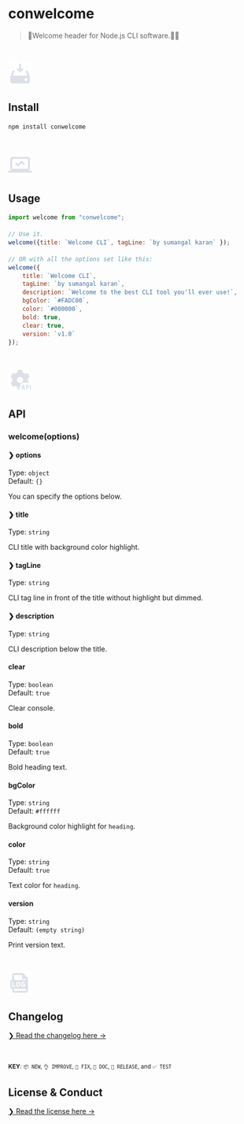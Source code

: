 # conwelcome



> 🚀Welcome header for Node.js CLI software.👨‍🏭

<br>

[![📟](https://raw.githubusercontent.com/ahmadawais/stuff/master/images/git/install.png)](./../../)

## Install

```sh
npm install conwelcome
```

<br>

[![⚙️](https://raw.githubusercontent.com/ahmadawais/stuff/master/images/git/usage.png)](./../../)

## Usage

```js
import welcome from "conwelcome";

// Use it.
welcome({title: `Welcome CLI`, tagLine: `by sumangal karan` });

// OR with all the options set like this:
welcome({
	title: `Welcome CLI`,
	tagLine: `by sumangal karan`,
	description: `Welcome to the best CLI tool you'll ever use!`,
	bgColor: `#FADC00`,
	color: `#000000`,
	bold: true,
	clear: true,
	version: `v1.0`
});
```


<br>

[![📃](https://raw.githubusercontent.com/ahmadawais/stuff/master/images/git/options.png)](./../../)

## API

### welcome(options)

#### ❯ options

Type: `object`<br>
Default: `{}`

You can specify the options below.

#### ❯ title

Type: `string`

CLI title with background color highlight.

#### ❯ tagLine

Type: `string`

CLI tag line in front of the title without highlight but dimmed.

#### ❯ description

Type: `string`

CLI description below the title.

#### clear

Type: `boolean`<br>
Default: `true`

Clear console.

#### bold

Type: `boolean`<br>
Default: `true`

Bold heading text.

#### bgColor

Type: `string`<br>
Default: `#ffffff`

Background color highlight for `heading`.

#### color

Type: `string`<br>
Default: `true`

Text color for `heading`.

#### version

Type: `string`<br>
Default: `(empty string)`

Print version text.

<br>

[![📝](https://raw.githubusercontent.com/ahmadawais/stuff/master/images/git/log.png)](changelog.md)

## Changelog

[❯ Read the changelog here →](changelog.md)

<br>

<small>**KEY**: `📦 NEW`, `👌 IMPROVE`, `🐛 FIX`, `📖 DOC`, `🚀 RELEASE`, and `✅ TEST`


</small>

## License & Conduct

[❯ Read the license here →](license)




